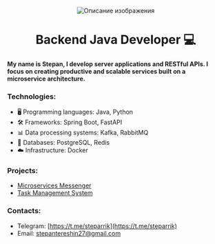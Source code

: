 <p align="center">
  <img src="https://firebasestorage.googleapis.com/v0/b/messenger-4c416.appspot.com/o/%D0%9D%D0%BE%D0%B2%D1%8B%D0%B9%20%D0%BF%D1%80%D0%BE%D0%B5%D0%BA%D1%82%20(1)l.png?alt=media&token=e61b2525-fb8f-4b81-90e7-5729af2b5d6f" alt="Описание изображения">
</p>
<h1 align="center"> Backend Java Developer 💻</h1>
  
<h4>My name is Stepan, I develop server applications and RESTful APIs. I focus on creating productive and scalable services built on a microservice architecture.</h4>

### Technologies:
- 🖥️ Programming languages: Java, Python
- 🛠️ Frameworks: Spring Boot, FastAPI
- 📊 Data processing systems: Kafka, RabbitMQ
- 💾 Databases: PostgreSQL, Redis
- ☁️ Infrastructure: Docker

### Projects:
- [Microservices Messenger](https://github.com/steparrik/Microservice-Messenger)
- [Task Management System](https://github.com/steparrik/TaskManagementSystem)


### Сontacts:
- Telegram: [https://t.me/steparrik](https://t.me/steparrik)
- Email: [stepantereshin27@gmail.com](mailto:stepantereshin27@gmail.com)

